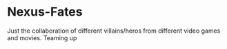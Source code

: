 # Nexus-Fates
Just the collaboration of different villains/heros from different video games and movies.
Teaming up
